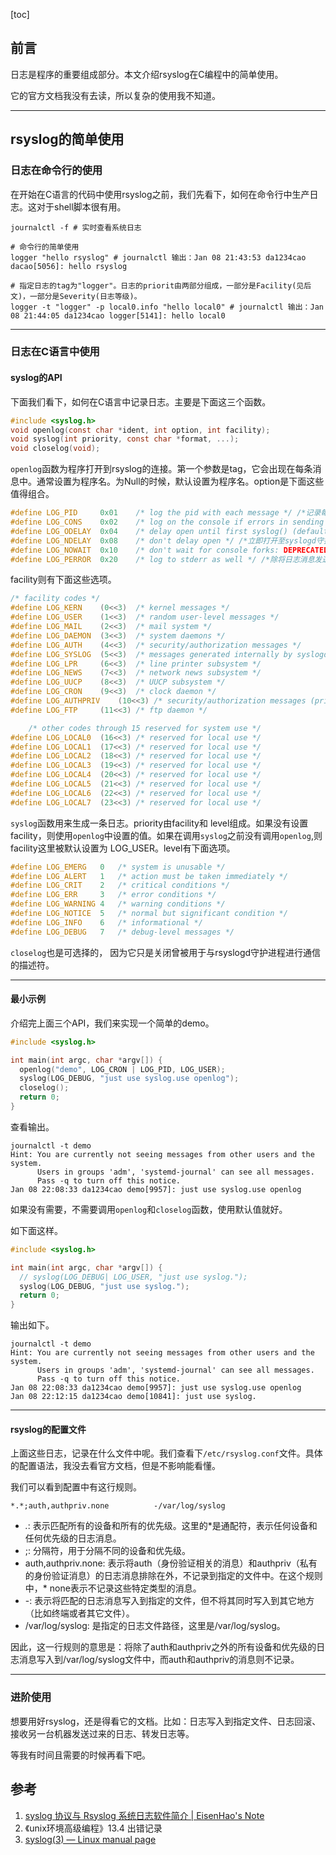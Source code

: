 
[toc]

## 前言

日志是程序的重要组成部分。本文介绍rsyslog在C编程中的简单使用。

它的官方文档我没有去读，所以复杂的使用我不知道。

---

## rsyslog的简单使用

### 日志在命令行的使用

在开始在C语言的代码中使用rsyslog之前，我们先看下，如何在命令行中生产日志。这对于shell脚本很有用。

```shell
journalctl -f # 实时查看系统日志

# 命令行的简单使用
logger "hello rsyslog" # journalctl 输出：Jan 08 21:43:53 da1234cao dacao[5056]: hello rsyslog

# 指定日志的tag为"logger"。日志的priorit由两部分组成，一部分是Facility(见后文)，一部分是Severity(日志等级)。
logger -t "logger" -p local0.info "hello local0" # journalctl 输出：Jan 08 21:44:05 da1234cao logger[5141]: hello local0
```

---

### 日志在C语言中使用

#### syslog的API

下面我们看下，如何在C语言中记录日志。主要是下面这三个函数。

```c
#include <syslog.h>
void openlog(const char *ident, int option, int facility);
void syslog(int priority, const char *format, ...);
void closelog(void);
```

`openlog`函数为程序打开到rsyslog的连接。第一个参数是tag，它会出现在每条消息中。通常设置为程序名。为Null的时候，默认设置为程序名。option是下面这些值得组合。

```c
#define	LOG_PID		0x01	/* log the pid with each message */ /*记录每条消息都要包含进程ID。*/
#define	LOG_CONS	0x02	/* log on the console if errors in sending */ /*若日志消息不能通过UNIX域数据报送至syslogd，则将该消息写至控制台*/
#define	LOG_ODELAY	0x04	/* delay open until first syslog() (default) */ /*在第一条消息被记录之前延迟打开至syslogd守护进程的连接*/
#define	LOG_NDELAY	0x08	/* don't delay open */ /*立即打开至syslogd守护进程的UNIX域数据报套接字，不要等到第一条消息已经被记录时再打开。通常，在记录第一条消息之前，不打开该套接字*/
#define	LOG_NOWAIT	0x10	/* don't wait for console forks: DEPRECATED */ /* 不要等待在将消息记入日志过程中可能已创建的子进程。因为在syslog调用wait时，应用程序可能已获得了子进程的状态，这种处理阻止了与捕捉SIGCHLD信号的应用程序之间产生的冲突 */
#define	LOG_PERROR	0x20	/* log to stderr as well */ /*除将日志消息发送给syslogd以外，还将它写至标准出错*/
```

facility则有下面这些选项。

```c
/* facility codes */
#define	LOG_KERN	(0<<3)	/* kernel messages */
#define	LOG_USER	(1<<3)	/* random user-level messages */
#define	LOG_MAIL	(2<<3)	/* mail system */
#define	LOG_DAEMON	(3<<3)	/* system daemons */
#define	LOG_AUTH	(4<<3)	/* security/authorization messages */
#define	LOG_SYSLOG	(5<<3)	/* messages generated internally by syslogd */
#define	LOG_LPR		(6<<3)	/* line printer subsystem */
#define	LOG_NEWS	(7<<3)	/* network news subsystem */
#define	LOG_UUCP	(8<<3)	/* UUCP subsystem */
#define	LOG_CRON	(9<<3)	/* clock daemon */
#define	LOG_AUTHPRIV	(10<<3)	/* security/authorization messages (private) */
#define	LOG_FTP		(11<<3)	/* ftp daemon */

	/* other codes through 15 reserved for system use */
#define	LOG_LOCAL0	(16<<3)	/* reserved for local use */
#define	LOG_LOCAL1	(17<<3)	/* reserved for local use */
#define	LOG_LOCAL2	(18<<3)	/* reserved for local use */
#define	LOG_LOCAL3	(19<<3)	/* reserved for local use */
#define	LOG_LOCAL4	(20<<3)	/* reserved for local use */
#define	LOG_LOCAL5	(21<<3)	/* reserved for local use */
#define	LOG_LOCAL6	(22<<3)	/* reserved for local use */
#define	LOG_LOCAL7	(23<<3)	/* reserved for local use */
```

`syslog`函数用来生成一条日志。priority由facility和 level组成。如果没有设置facility，则使用`openlog`中设置的值。如果在调用`syslog`之前没有调用`openlog`,则facility这里被默认设置为 LOG_USER。level有下面选项。

```c
#define	LOG_EMERG	0	/* system is unusable */
#define	LOG_ALERT	1	/* action must be taken immediately */
#define	LOG_CRIT	2	/* critical conditions */
#define	LOG_ERR		3	/* error conditions */
#define	LOG_WARNING	4	/* warning conditions */
#define	LOG_NOTICE	5	/* normal but significant condition */
#define	LOG_INFO	6	/* informational */
#define	LOG_DEBUG	7	/* debug-level messages */
```

`closelog`也是可选择的， 因为它只是关闭曾被用于与rsyslogd守护进程进行通信的描述符。

---

#### 最小示例

介绍完上面三个API，我们来实现一个简单的demo。

```c
#include <syslog.h>

int main(int argc, char *argv[]) {
  openlog("demo", LOG_CRON | LOG_PID, LOG_USER);
  syslog(LOG_DEBUG, "just use syslog.use openlog");
  closelog();
  return 0;
}
```

查看输出。

```shell
journalctl -t demo
Hint: You are currently not seeing messages from other users and the system.
      Users in groups 'adm', 'systemd-journal' can see all messages.
      Pass -q to turn off this notice.
Jan 08 22:08:33 da1234cao demo[9957]: just use syslog.use openlog
```

如果没有需要，不需要调用`openlog`和`closelog`函数，使用默认值就好。

如下面这样。

```c
#include <syslog.h>

int main(int argc, char *argv[]) {
  // syslog(LOG_DEBUG| LOG_USER, "just use syslog.");
  syslog(LOG_DEBUG, "just use syslog.");
  return 0;
}
```

输出如下。

```shell
journalctl -t demo
Hint: You are currently not seeing messages from other users and the system.
      Users in groups 'adm', 'systemd-journal' can see all messages.
      Pass -q to turn off this notice.
Jan 08 22:08:33 da1234cao demo[9957]: just use syslog.use openlog
Jan 08 22:12:15 da1234cao demo[10841]: just use syslog.
```

---

#### rsyslog的配置文件

上面这些日志，记录在什么文件中呢。我们查看下`/etc/rsyslog.conf`文件。具体的配置语法，我没去看官方文档，但是不影响能看懂。

我们可以看到配置中有这行规则。

```shell
*.*;auth,authpriv.none          -/var/log/syslog
```

* *.*: 表示匹配所有的设备和所有的优先级。这里的*是通配符，表示任何设备和任何优先级的日志消息。
* ;: 分隔符，用于分隔不同的设备和优先级。
* auth,authpriv.none: 表示将auth（身份验证相关的消息）和authpriv（私有的身份验证消息）的日志消息排除在外，不记录到指定的文件中。在这个规则中，* none表示不记录这些特定类型的消息。
* -: 表示将匹配的日志消息写入到指定的文件，但不将其同时写入到其它地方（比如终端或者其它文件）。
* /var/log/syslog: 是指定的日志文件路径，这里是/var/log/syslog。

因此，这一行规则的意思是：将除了auth和authpriv之外的所有设备和优先级的日志消息写入到/var/log/syslog文件中，而auth和authpriv的消息则不记录。

---

### 进阶使用

想要用好rsyslog，还是得看它的文档。比如：日志写入到指定文件、日志回滚、接收另一台机器发送过来的日志、转发日志等。

等我有时间且需要的时候再看下吧。

## 参考

1. [syslog 协议与 Rsyslog 系统日志软件简介 | EisenHao's Note](https://eisenhao.cn:8443/2021/08/07/syslogProtocolAndRsyslog/)
2. 《unix环境高级编程》13.4 出错记录
3. [syslog(3) — Linux manual page](https://man7.org/linux/man-pages/man3/syslog.3.html)